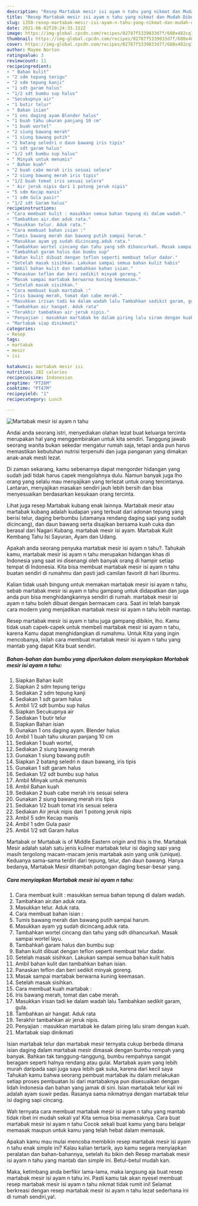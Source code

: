 ```yaml
---
description: "Resep Martabak mesir isi ayam n tahu yang nikmat dan Mudah Dibuat"
title: "Resep Martabak mesir isi ayam n tahu yang nikmat dan Mudah Dibuat"
slug: 1358-resep-martabak-mesir-isi-ayam-n-tahu-yang-nikmat-dan-mudah-dibuat
date: 2021-06-02T20:24:33.152Z
image: https://img-global.cpcdn.com/recipes/02787f5339033d7f/680x482cq70/martabak-mesir-isi-ayam-n-tahu-foto-resep-utama.jpg
thumbnail: https://img-global.cpcdn.com/recipes/02787f5339033d7f/680x482cq70/martabak-mesir-isi-ayam-n-tahu-foto-resep-utama.jpg
cover: https://img-global.cpcdn.com/recipes/02787f5339033d7f/680x482cq70/martabak-mesir-isi-ayam-n-tahu-foto-resep-utama.jpg
author: Mayme Norton
ratingvalue: 3
reviewcount: 11
recipeingredient:
- " Bahan kulit"
- "2 sdm tepung terigu"
- "2 sdm tepung kanji"
- "1 sdt garam halus"
- "1/2 sdt bumbu sup halus"
- "Secukupnya air"
- "1 butir telur"
- " Bahan isian"
- "1 ons daging ayam Blender halus"
- "1 buah tahu ukuran panjang 10 cm"
- "1 buah wortel"
- "2 siung bawang merah"
- "1 siung bawang putih"
- "2 batang seledri n daun bawang iris tipis"
- "1 sdt garam halus"
- "1/2 sdt bumbu sup halus"
- " Minyak untuk menumis"
- " Bahan kuah"
- "2 buah cabe merah iris sesuai selera"
- "2 siung bawang merah iris tipis"
- "1/2 buah tomat iris sesuai selera"
- " Air jeruk nipis dari 1 potong jeruk nipis"
- "5 sdm Kecap manis"
- "1 sdm Gula pasir"
- "1/2 sdt Garam halus"
recipeinstructions:
- "Cara membuat kulit : masukkan semua bahan tepung di dalam wadah."
- "Tambahkan air.dan aduk rata."
- "Masukkan telur. Aduk rata."
- "Cara membuat bahan isian :"
- "Tumis bawang merah dan bawang putih sampai harum."
- "Masukkan ayam yg sudah dicincang.aduk rata."
- "Tambahkan wortel cincang dan tahu yang sdh dihancurkañ. Masak sampai wortel layu."
- "Tambahkañ garam halus dan bumbu sup"
- "Bahan kulit dibuat dengan teflon seperti membuat telur dadar."
- "Setelah masak sisihkan. Lakukan sampai semua bahan kulit habis"
- "Ambil bahan kulit dan tambahkan bahan isian."
- "Panaskan teflon dan beri sedikit minyak goreng."
- "Masak sampai martabak berwarna kuning keemasan."
- "Setelah masak sisihkan."
- "Cara membuat kuah martabak :"
- "Iris bawang merah, tomat dan cabe merah."
- "Masukkan irisan tadi ke dalam wadah lalu Tambahkan sedikit garam, gula."
- "Tambahkan air hangat. Aduk rata"
- "Terakhir tambahkan air jeruk nipis."
- "Penyajian : masukkan martabak ke dalam piring lalu siram dengan kuah."
- "Martabak siap dinikmati"
categories:
- Resep
tags:
- martabak
- mesir
- isi

katakunci: martabak mesir isi 
nutrition: 282 calories
recipecuisine: Indonesian
preptime: "PT26M"
cooktime: "PT47M"
recipeyield: "1"
recipecategory: Lunch

---
```



![Martabak mesir isi ayam n tahu](https://img-global.cpcdn.com/recipes/02787f5339033d7f/680x482cq70/martabak-mesir-isi-ayam-n-tahu-foto-resep-utama.jpg)

Andai anda seorang istri, menyediakan olahan lezat buat keluarga tercinta merupakan hal yang menggembirakan untuk kita sendiri. Tanggung jawab seorang  wanita bukan sekedar mengatur rumah saja, tetapi anda pun harus memastikan kebutuhan nutrisi terpenuhi dan juga panganan yang dimakan anak-anak mesti lezat.

Di zaman  sekarang, kamu sebenarnya dapat mengorder hidangan yang sudah jadi tidak harus capek mengolahnya dulu. Namun banyak juga lho orang yang selalu mau menyajikan yang terlezat untuk orang tercintanya. Lantaran, menyajikan masakan sendiri jauh lebih bersih dan bisa menyesuaikan berdasarkan kesukaan orang tercinta. 

Lihat juga resep Martabak kubang enak lainnya. Martabak mesir atau martabak kubang adalah kudapan yang terbuat dari adonan tepung yang berisi telur, daging berbumbu (utamanya rendang daging sapi yang sudah dicincang), dan daun bawang serta disajikan bersama kuah cuka dan berasal dari Nagari Kubang. martabak mesir isi ayam. Martabak Kulit Kembang Tahu Isi Sayuran, Ayam dan Udang.

Apakah anda seorang penyuka martabak mesir isi ayam n tahu?. Tahukah kamu, martabak mesir isi ayam n tahu merupakan hidangan khas di Indonesia yang saat ini disenangi oleh banyak orang di hampir setiap tempat di Indonesia. Kita bisa membuat martabak mesir isi ayam n tahu buatan sendiri di rumahmu dan pasti jadi camilan favorit di hari liburmu.

Kalian tidak usah bingung untuk memakan martabak mesir isi ayam n tahu, sebab martabak mesir isi ayam n tahu gampang untuk didapatkan dan juga anda pun bisa menghidangkannya sendiri di rumah. martabak mesir isi ayam n tahu boleh dibuat dengan bermacam cara. Saat ini telah banyak cara modern yang menjadikan martabak mesir isi ayam n tahu lebih mantap.

Resep martabak mesir isi ayam n tahu juga gampang dibikin, lho. Kamu tidak usah capek-capek untuk membeli martabak mesir isi ayam n tahu, karena Kamu dapat menghidangkan di rumahmu. Untuk Kita yang ingin mencobanya, inilah cara membuat martabak mesir isi ayam n tahu yang mantab yang dapat Kita buat sendiri.

<!--inarticleads1-->

##### Bahan-bahan dan bumbu yang diperlukan dalam menyiapkan Martabak mesir isi ayam n tahu:

1. Siapkan  Bahan kulit
1. Siapkan 2 sdm tepung terigu
1. Sediakan 2 sdm tepung kanji
1. Sediakan 1 sdt garam halus
1. Ambil 1/2 sdt bumbu sup halus
1. Siapkan Secukupnya air
1. Sediakan 1 butir telur
1. Siapkan  Bahan isian
1. Gunakan 1 ons daging ayam. Blender halus
1. Ambil 1 buah tahu ukuran panjang 10 cm
1. Sediakan 1 buah wortel,
1. Sediakan 2 siung bawang merah
1. Gunakan 1 siung bawang putih
1. Siapkan 2 batang seledri n daun bawang, iris tipis
1. Gunakan 1 sdt garam halus
1. Sediakan 1/2 sdt bumbu sup halus
1. Ambil  Minyak untuk menumis
1. Ambil  Bahan kuah
1. Sediakan 2 buah cabe merah iris sesuai selera
1. Gunakan 2 siung bawang merah iris tipis
1. Sediakan 1/2 buah tomat iris sesuai selera
1. Sediakan  Air jeruk nipis dari 1 potong jeruk nipis
1. Ambil 5 sdm Kecap manis
1. Ambil 1 sdm Gula pasir
1. Ambil 1/2 sdt Garam halus


Martabak or Murtabak is of Middle Eastern origin and this is the. Martabak Mesir adalah salah satu jenis kuliner martabak telur isi daging sapi yang masih tergolong macam-macam jenis martabak asin yang unik (unique). Keduanya sama-sama terdiri dari tepung, telur, dan daun bawang. Hanya bedanya, Martabak Mesir ditambah potongan daging besar-besar yang. 

<!--inarticleads2-->

##### Cara menyiapkan Martabak mesir isi ayam n tahu:

1. Cara membuat kulit : masukkan semua bahan tepung di dalam wadah.
1. Tambahkan air.dan aduk rata.
1. Masukkan telur. Aduk rata.
1. Cara membuat bahan isian :
1. Tumis bawang merah dan bawang putih sampai harum.
1. Masukkan ayam yg sudah dicincang.aduk rata.
1. Tambahkan wortel cincang dan tahu yang sdh dihancurkañ. Masak sampai wortel layu.
1. Tambahkañ garam halus dan bumbu sup
1. Bahan kulit dibuat dengan teflon seperti membuat telur dadar.
1. Setelah masak sisihkan. Lakukan sampai semua bahan kulit habis
1. Ambil bahan kulit dan tambahkan bahan isian.
1. Panaskan teflon dan beri sedikit minyak goreng.
1. Masak sampai martabak berwarna kuning keemasan.
1. Setelah masak sisihkan.
1. Cara membuat kuah martabak :
1. Iris bawang merah, tomat dan cabe merah.
1. Masukkan irisan tadi ke dalam wadah lalu Tambahkan sedikit garam, gula.
1. Tambahkan air hangat. Aduk rata
1. Terakhir tambahkan air jeruk nipis.
1. Penyajian : masukkan martabak ke dalam piring lalu siram dengan kuah.
1. Martabak siap dinikmati


Isian martabak telur dan martabak mesir ternyata cukup berbeda dimana isian daging dalam martabak mesir dimasak dengan bumbu rempah yang banyak. Bahkan tak tanggung-tanggung, bumbu rempahnya sangat beragam seperti halnya rendang atau gulai. Martabak ayam yang lebih murah daripada sapi juga saya lebih gak suka, karena dari kecil saya Tahukah kamu bahwa seorang pembuat martabak itu dalam melakukan setiap proses pembuatan Isi dari martabaknya pun disesuaikan dengan lidah Indonesia dan bahan yang jamak di sini. Isian martabak telur kali ini adalah ayam suwir pedas. Rasanya sama nikmatnya dengan martabak telur isi daging sapi cincang. 

Wah ternyata cara membuat martabak mesir isi ayam n tahu yang mantab tidak ribet ini mudah sekali ya! Kita semua bisa memasaknya. Cara buat martabak mesir isi ayam n tahu Cocok sekali buat kamu yang baru belajar memasak maupun untuk kamu yang telah hebat dalam memasak.

Apakah kamu mau mulai mencoba membikin resep martabak mesir isi ayam n tahu enak simple ini? Kalau kalian tertarik, ayo kamu segera menyiapkan peralatan dan bahan-bahannya, setelah itu bikin deh Resep martabak mesir isi ayam n tahu yang mantab dan simple ini. Betul-betul mudah kan. 

Maka, ketimbang anda berfikir lama-lama, maka langsung aja buat resep martabak mesir isi ayam n tahu ini. Pasti kamu tak akan nyesel membuat resep martabak mesir isi ayam n tahu nikmat tidak rumit ini! Selamat berkreasi dengan resep martabak mesir isi ayam n tahu lezat sederhana ini di rumah sendiri,ya!.

